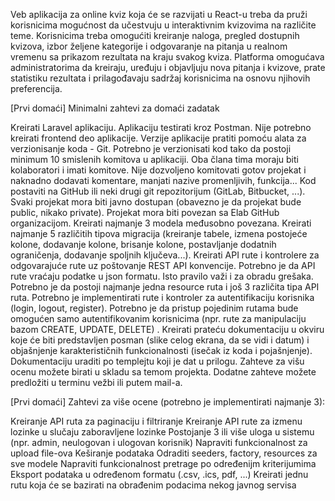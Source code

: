 Veb aplikacija za online kviz koja će se razvijati u React-u treba da pruži korisnicima mogućnost da učestvuju u interaktivnim kvizovima na različite teme. Korisnicima treba omogućiti kreiranje naloga, pregled dostupnih kvizova, izbor željene kategorije i odgovaranje na pitanja u realnom vremenu sa prikazom rezultata na kraju svakog kviza. Platforma omogućava administratorima da kreiraju, uređuju i objavljuju nova pitanja i kvizove, prate statistiku rezultata i prilagođavaju sadržaj korisnicima na osnovu njihovih preferencija.

[Prvi domaći] Minimalni zahtevi za domaći zadatak

Kreirati Laravel aplikaciju. Aplikaciju testirati kroz Postman. Nije potrebno kreirati frontend deo aplikacije.
Verzije aplikacije pratiti pomoću alata za verzionisanje koda - Git. Potrebno je verzionisati kod tako da postoji minimum 10 smislenih komitova u aplikaciji. Oba člana tima moraju biti kolaboratori i imati komitove. Nije dozvoljeno komitovati gotov projekat i naknadno dodavati komentare, manjati nazive promenljivih, funkcija...
Kod postaviti na GitHub ili neki drugi git repozitorijum (GitLab, Bitbucket, ...). Svaki projekat mora biti javno dostupan (obavezno je da projekat bude public, nikako private). Projekat mora biti povezan sa Elab GitHub organizacijom.
Kreirati najmanje 3 modela međusobno povezana.
Kreirati najmanje 5 različitih tipova migracija (kreiranje tabele, izmena postojeće kolone, dodavanje kolone, brisanje kolone, postavljanje dodatnih ograničenja, dodavanje spoljnih ključeva...).
Kreirati API rute i kontrolere za odgovarajuće rute uz poštovanje REST API konvencije.
Potrebno je da API rute vraćaju podatke u json formatu. Isto pravilo važi i za obradu grešaka.
Potrebno je da postoji najmanje jedna resource ruta i još 3 različita tipa API ruta.
Potrebno je implementirati rute i kontroler za autentifikaciju korisnika (login, logout, register).
Potrebno je da pristup pojedinim rutama bude omogućen samo autentifikovanim korisnicima (npr. rute za manipulaciju bazom CREATE, UPDATE, DELETE) .
Kreirati prateću dokumentaciju u okviru koje će biti predstavljen posman (slike celog ekrana, da se vidi i datum) i objašnjenje karakterističnih funkcionalnosti (isečak iz koda i pojašnjenje). Dokumentaciju uraditi po templejtu koji je dat u prilogu.
Zahteve za višu ocenu možete birati u skladu sa temom projekta. Dodatne zahteve možete predložiti u terminu vežbi ili putem mail-a.

[Prvi domaći] Zahtevi za više ocene (potrebno je implementirati najmanje 3):

Kreiranje API ruta za paginaciju i filtriranje
Kreiranje API rute za izmenu lozinke u slučaju zaboravljene lozinke
Postojanje 3 ili više uloga u sistemu (npr. admin, neulogovan i ulogovan korisnik)
Napraviti funkcionalnost za upload file-ova
Keširanje podataka
Odraditi seeders, factory, resources za sve modele
Napraviti funkcionalnost pretrage po određenijm kriterijumima
Eksport podataka u određenom formatu (.csv, .ics, pdf, ...)
Kreirati jednu rutu koja će se bazirati na obrađenim podacima nekog javnog servisa
